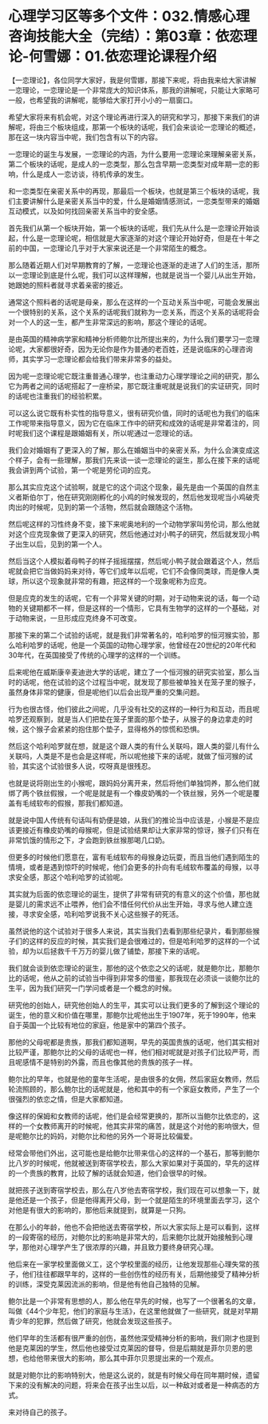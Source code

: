 # 心理学习区等多个文件：032.情感心理咨询技能大全（完结）：第03章：依恋理论-何雪娜：01.依恋理论课程介绍

【一恋理论】，各位同学大家好，我是何雪娜，那接下来呢，将由我来给大家讲解一恋理论，一恋理论是一个非常庞大的知识体系，那我的讲解呢，只能让大家略可一般，也希望我的讲解呢，能够给大家打开小小的一扇窗口。

希望大家将来有机会呢，对这个理论再进行深入的研究和学习，那接下来我们的讲解呢，将由三个板块组成，那第一个板块的话呢，我们会来谈论一恋理论的概述，那在这一块内容当中呢，我们包含有以下的内容。

一恋理论的诞生与发展，一恋理论的内涵，为什么要用一恋理论来理解亲密关系，第二个板块的话呢，是成人的一恋类型，那么包含早期一恋类型对成年期一恋的影响，什么是成人一恋访谈，待机传承的发生。

和一恋类型在亲密关系中的再现，那最后一个板块，也就是第三个板块的话呢，我们主要讲解什么是亲密关系当中的爱，什么是婚姻情感测试，一恋类型带来的婚姻互动模式，以及如何找回亲密关系当中的安全感。

首先我们从第一个板块开始，第一个板块的话呢，我们先从什么是一恋理论开始谈起，什么是一恋理论呢，相信就是大家逐渐的对这个理论开始好奇，但是在十年之前的中国，一恋理论几乎对于大家来说还是一个非常陌生的概念。

那么随着近期人们对早期教育的了解，一恋理论也逐渐的走进了人们的生活，那所以一恋理论到底是什么呢，我们可以这样理解，也就是说当一个婴儿从出生开始，她跟她的照料者就寻求着亲密的接近。

通常这个照料者的话呢是母亲，那么在这样的一个互动关系当中呢，可能会发展出一个很特别的关系，这个关系的话呢我们就称为一恋关系，而这个关系的话呢将会对一个人的这一生，都产生非常深远的影响，那这个理论的话呢。

是由英国的精神病学家和精神分析师鲍尔比所提出来的，为什么我们要学习一恋理论呢，大家都很好奇，因为无论你是作为普通的老百姓，还是说临床的心理咨询师，其实学习一恋理论都会给我们带来非常多的益处。

因为呢一恋理论呢它既注重普通心理学，也注重动力心理学理论之间的研究，那么它为两者之间的话呢搭起了一座桥梁，那它既注重呢就是说我们的实证研究，同时的话呢也注重我们的经验积累。

可以这么说它既有朴实性的指导意义，很有研究价值，同时的话呢也为我们的临床工作呢带来指导意义，因为它在临床工作中的研究和成效的话呢是非常着注的，同时呢我们这个课程是跟婚姻有关，所以呢通过一恋理论的话。

我们会对婚姻有了更深入的了解，那么在婚姻当中的亲密关系，为什么会演变成这个样子，会有一些理解，那我们先来谈一谈一恋理论的诞生，那么在接下来的话呢我会讲到两个试验，第一个呢是劳伦词的应克。

那么其实应克这个试验啊，就是它的这个词这个现象，最先是由一个英国的自然主义者斯伯尔丁，他在研究刚刚孵化的小鸡的时候发现的，然后他发现呢当小鸡破壳肉出的时候呢，见到的第一个活物，然后就会跟随这个活物。

然后呢这样的习性终身不变，接下来呢奥地利的一个动物学家叫劳伦词，那么他就对这个应克现象做了更深入的研究，然后他通过对小鸭子的研究，然后就发现小鸭子出生以后，见到的第一个人。

然后当这个人模拟着母鸭子的样子摇摇摆摆，然后呢小鸭子就会跟着这个人，然后呢就会把它当做妈妈来对待，等它们成年以后呢，它们不会像同类球，而是像人类球，所以这个现象就非常的有趣，把这样的一个现象呢称为应克。

但是应克的发生的话呢，它有一个非常关键的时期，对于动物来说的话，每一个动物的关键期都不一样，但是这样的一个情形，它具有生物学的这样的一个基础，对于动物来说，一旦形成应克终身不可改变。

那接下来的第二个试验的话呢，就是我们非常著名的，哈利哈罗的恒河猴实验，那么哈利哈罗的话呢，他是一个英国的动物心理学家，他曾经在20世纪的20年代和30年代，在英国接受了传统的心理学的这样的一个训练。

后来呢他在威斯康辛麦迪逊大学的话呢，建立了一个恒河猴的研究实验室，那么当时的话呢，他在试验的这个过程当中呢，就发现了那些被单独关在笼子里的猴子，虽然身体非常的健康，但是呢他们以后会出现严重的交集问题。

行为也很古怪，他们彼此之间呢，几乎没有社交的这样的一种行为和互动，而且呢哈罗还观察到，就是当人们把垫在笼子里面的那个垫子，从猴子的身边拿走的时候，这个猴子会紧紧的抱住那个垫子，显得格外的惊慌和恐惧。

然后这个哈利哈罗就在想，就是这个跟人类的有什么关联吗，跟人类的婴儿有什么关联吗，人类是不是也会是这样呢，所以呢他接下来的话呢，就做了恒河猴的试验，其实这个试验很多人说，哎呀真是很残忍。

也就是说将刚出生的小猴呢，跟妈妈分离开来，然后将他们单独饲养，那么他们就绑了两个铁丝假猴，一个呢是就是有一个橡皮奶嘴的一个铁丝猴，另外一个呢是覆盖有毛绒软布的假猴，那我们都知道。

就是说中国人传统有句话叫有奶便是娘，从我们的推论当中应该是，小猴是不是应该更接近有橡皮奶嘴的母猴呢，但是试验结果却让大家非常的惊讶，猴子们只有在非常饥饿的情形之下，才会跑到铁丝猴那喝几口奶。

但更多的时候他们愿意在，富有毛绒软布的母猴身边玩耍，而且当他们遇到陌生的情境，或者是遇到惊吓的时候呢，他们会更多的扑向有毛绒软布覆盖的母猴，以寻求安全感，那这个哈利哈罗的试验呢。

其实就为后面的依恋理论的诞生，提供了非常有研究的有意义的这个价值，那也就是婴儿的需求远不止喂养，他们会不惜任何代价从出生开始，寻求与他人建立连接，寻求安全感，哈利哈罗说我不关心这些猴子的死活。

虽然说他的这个试验对于很多人来说，其实当我们去看到那些纪录片，看到那些猴子们的这样的反应的时候，其实我们是会很难过的，但是哈利哈罗的这样的一个试验，却为以后拯救千千万万的婴儿做了铺垫，那接下来的话呢。

我们就会谈到依恋理论的诞生，那他的这个依恋之父的话呢，就是鲍尔比，那鲍尔比的话呢，他从之前的试验当中得到非常多的借鉴，那我现在必须谈一谈鲍尔比的生平，因为我们研究一门学问或者是一个概念的时候。

研究他的创始人，研究他创始人的生平，其实可以让我们更多的了解到这个理论的诞生，他的意义和价值在哪里，那鲍尔比呢他出生于1907年，死于1990年，他来自于英国一个比较有地位的家庭，他是家中的第四个孩子。

那他的父母呢都是贵族，那我们都知道啊，早先的英国贵族的话呢，他们其实相对比较严谨，那鲍尔比的父母的话呢也一样，他们相对呢就是对孩子们比较严苛，而且呢感情不是特别的外露，而且也像其他的贵族的孩子一样。

鲍尔比的早年，也就是他的童年生活呢，是由很多的女佣，然后家庭女教师，然后轮流照顾的，那么鲍尔比的话呢就是，他和其中的有一个家庭女教师，产生了一个很强烈的依恋之情，但是大家都知道。

像这样的保姆和女教师的话呢，他们是会经常更换的，那所以当鲍尔比依恋的，这样的一个女教师离开的时候呢，他其实非常的痛苦，就是这个对他的影响很大，但是呢鲍尔比的妈妈，对鲍尔比和他的另外一个哥哥比较偏爱。

经常会带他们外出，这可能也是给鲍尔比带来信心的这样的一个基石，那等到鲍尔比八岁的时候呢，他就被送到寄宿学校去，那么大家如果对于英国的，早先的这样的一个贵族的教育，比较了解的话就会知道，他们会很早的时候。

就把孩子送到寄宿学校去，那么在八岁他去寄宿学校，我们现在可以想象一下，就是他还是一个孩子，但是他得离开父母，到一个就是陌生的环境里面去学习，这个对他是有很大的影响的，那他后来就提到，就算是一只狗。

在那么小的年龄，他也不会把他送去寄宿学校，所以大家实际上是可以看到，这样的一段寄宿的经历，对鲍尔比的影响是非常大的，后来鲍尔比就开始接触到心理学，那他对心理学产生了很浓厚的兴趣，并且致力要终身研究心理。

他后来在一家学校里面做义工，这个学校里面的经历，让他发现那些心理失常的孩子，他们往往都跟早年的，这样的一些创伤性的经历有关，后期他接受了精神分析的训练，深受克莱因流派的影响，但是他有他自己独特的见解。

鲍尔比是一个非常有思想的人，那么他在早先的时候，也写了一个很著名的文章，叫做《44个少年犯，他们的家庭与生活》，在这里他就做了一些研究，就是对早期青少年的犯罪，然后做了研究，他就会发现这些孩子。

他们早年的生活都有很严重的创伤，虽然他深受精神分析的影响，我们刚才也提到他是克莱因的学生，然后他也接受过克莱因的督导，但是后期就是菲尔贝恩的思想，也给他带来很大的影响，那么其中菲尔贝恩提出来的一个观点。

就是对鲍尔比的影响特别大，他是这么说的，就是有时候父母在同年期时候，遗留下来的没有解决的问题，将来会在孩子出生以后，以一种敌对或者是一种病态的方式。

来对待自己的孩子。